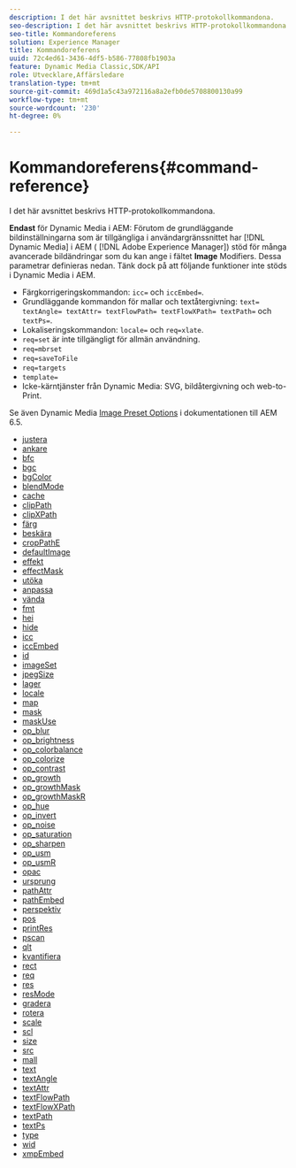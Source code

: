 ```yaml
---
description: I det här avsnittet beskrivs HTTP-protokollkommandona.
seo-description: I det här avsnittet beskrivs HTTP-protokollkommandona.
seo-title: Kommandoreferens
solution: Experience Manager
title: Kommandoreferens
uuid: 72c4ed61-3436-4df5-b586-77808fb1903a
feature: Dynamic Media Classic,SDK/API
role: Utvecklare,Affärsledare
translation-type: tm+mt
source-git-commit: 469d1a5c43a972116a8a2efb0de5708800130a99
workflow-type: tm+mt
source-wordcount: '230'
ht-degree: 0%

---
```



# Kommandoreferens{#command-reference}

I det här avsnittet beskrivs HTTP-protokollkommandona.

**Endast** för Dynamic Media i AEM: Förutom de grundläggande bildinställningarna som är tillgängliga i användargränssnittet har  [!DNL Dynamic Media] i AEM (  [!DNL Adobe Experience Manager]) stöd för många avancerade bildändringar som du kan ange i fältet  **Image** Modifiers. Dessa parametrar definieras nedan. Tänk dock på att följande funktioner inte stöds i Dynamic Media i AEM.

* Färgkorrigeringskommandon: `icc=` och `iccEmbed=`.
* Grundläggande kommandon för mallar och textåtergivning: `text= textAngle= textAttr= textFlowPath= textFlowXPath= textPath=` och `textPs=`.
* Lokaliseringskommandon: `locale=` och `req=xlate`.
* `req=set` är inte tillgängligt för allmän användning.
* `req=mbrset`
* `req=saveToFile`
* `req=targets`
* `template=`
* Icke-kärntjänster från Dynamic Media: SVG, bildåtergivning och web-to-Print.

<!-- Adobe IS command examples website  http://sj1010010254235.corp.adobe.com/iscommands/ -->

Se även Dynamic Media [Image Preset Options](https://experienceleague.adobe.com/docs/experience-manager-65/assets/dynamic/managing-image-presets.html#dynamic) i dokumentationen till AEM 6.5.

* [justera](r-align.md)
* [ankare](r-anchor.md)
* [bfc](r-bfc.md)
* [bgc](r-bgc.md)
* [bgColor](r-bgcolor.md)
* [blendMode](r-blendmode.md)
* [cache](r-is-http-cache.md)
* [clipPath](r-clippath.md)
* [clipXPath](r-clipxpath.md)
* [färg](r-color-commandref.md)
* [beskära](r-crop.md)
* [cropPathE](r-croppath.md)
* [defaultImage](r-is-http-defaultimage.md)
* [effekt](r-effect.md)
* [effectMask](r-effectmask.md)
* [utöka](r-extend.md)
* [anpassa](r-fit.md)
* [vända](r-flip.md)
* [fmt](r-is-http-fmt.md)
* [hei](r-is-http-hei.md)
* [hide](r-hide.md)
* [icc](r-icc.md)
* [iccEmbed](r-iccembed.md)
* [id](r-id.md)
* [imageSet](r-imageset.md)
* [jpegSize](r-jpegsize.md)
* [lager](r-layer.md)
* [locale](r-locale.md)
* [map](r-map.md)
* [mask](r-mask.md)
* [maskUse](r-maskuse.md)
* [op_blur](r-op-blur.md)
* [op_brightness](r-op-brightness.md)
* [op_colorbalance](r-op-colorbalance.md)
* [op_colorize](r-op-colorize.md)
* [op_contrast](r-op-contrast.md)
* [op_growth](r-op-grow.md)
* [op_growthMask](r-op-growmask.md)
* [op_growthMaskR](r-op-growmaskr.md)
* [op_hue](r-op-hue.md)
* [op_invert](r-op-invert.md)
* [op_noise](r-op-noise.md)
* [op_saturation](r-op-saturation.md)
* [op_sharpen](r-op-sharpen.md)
* [op_usm](r-op-usm.md)
* [op_usmR](r-op-usmr.md)
* [opac](r-opac.md)
* [ursprung](r-origin.md)
* [pathAttr](r-pathattr.md)
* [pathEmbed](r-pathembed.md)
* [perspektiv](r-perspective.md)
* [pos](r-pos.md)
* [printRes](r-printres.md)
* [pscan](r-pscan.md)
* [qlt](r-is-http-qlt.md)
* [kvantifiera](r-is-http-quantize.md)
* [rect](r-rect.md)
* [req](r-req/r-req.md)
* [res](r-res.md)
* [resMode](r-is-http-resmode.md)
* [gradera](r-rgn.md)
* [rotera](r-rotate.md)
* [scale](r-is-http-scale.md)
* [scl](r-scl.md)
* [size](r-size-reference.md)
* [src](r-src.md)
* [mall](r-template.md)
* [text](r-text.md)
* [textAngle](r-textangle.md)
* [textAttr](r-textattr.md)
* [textFlowPath](r-textflowpath.md)
* [textFlowXPath](r-textflowxpath.md)
* [textPath](r-textpath.md)
* [textPs](r-textps.md)
* [type](r-type.md)
* [wid](r-is-http-wid.md)
* [xmpEmbed](r-xmpembed.md)
